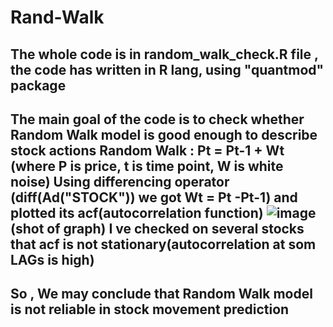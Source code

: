 # Rand-Walk

The whole code is in random_walk_check.R file , the code has written in R lang, using "quantmod" package
-
The main goal of the code is to check whether Random Walk model is good enough to describe stock actions
Random Walk : Pt = Pt-1 + Wt (where P is price, t is time point, W is white noise) 
Using differencing operator (diff(Ad("STOCK")) we got Wt = Pt -Pt-1) and plotted its acf(autocorrelation function) 
![image](https://github.com/user-attachments/assets/5dd60df7-52bd-4b7a-a5bf-0ae161c3fc6c)  (shot of graph)
I ve checked on several stocks that acf is not stationary(autocorrelation at som LAGs is high) 
-
So , We may conclude that Random Walk model is not reliable in stock movement prediction
-

